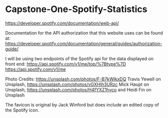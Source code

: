 # Capstone-One-Spotify-Statistics
https://developer.spotify.com/documentation/web-api/

Documentation for the API authorization that this website uses can be found at:
https://developer.spotify.com/documentation/general/guides/authorization-guide/

I will be using two endpoints of the Spotify api for the data displayed on front end: 
https://api.spotify.com/v1/me/top/%7Btype%7D
https://api.spotify.com/v1/me

Photo Credits:
https://unsplash.com/photos/F-B7kWlkxDQ
Travis Yewell on Unsplash,
https://unsplash.com/photos/vGXHIh3URzc
Mick Haupt on Unsplash,
https://unsplash.com/photos/H4fYXZ1hyco
and Heidi Fin on Unsplash

The favicon is original by Jack Winford but does include an edited copy of 
the Spotify icon.